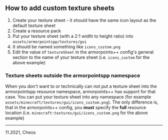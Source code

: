 ## How to add custom texture sheets

1. Create your texture sheet - it should have the same icon layout as the default texture sheet
2. Create a resource pack
3. Put your texture sheet (with a 2:1 width to height ratio) into `assets/armorpointspp/textures/gui`
4. It should be named something like `icons_custom.png`
5. Edit the value of `textureSheet` in the armorpoints++ config's general section to the name of your texture sheet (i.e. `icons_custom` for the above example)

### Texture sheets outside the armorpointspp namespace
When you don't want to or technically can not put a texture sheet into the armorpointspp resource namespace, armorpoints++ has support for that case.
You can put your texture sheet into any namespace (for example `assets/minecraft/textures/gui/icons_custom.png`).
The only difference is, that in the armorpoints++ config, you **must** specify the **full** resource location (i.e. `minecraft:textures/gui/icons_custom.png` for the above example)

<hr>
11.2021, Cheos
